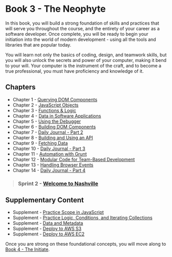 # Book 3 - The Neophyte

In this book, you will build a strong foundation of skills and practices that will serve you throughout the course, and the entirety of your career as a software developer. Once complete, you will be ready to begin your initiation into the world of modern development - using all the tools and libraries that are popular today.

You will learn not only the basics of coding, design, and teamwork skills, but you will also unlock the secrets and power of your computer, making it bend to your will. Your computer is the instrument of the craft, and to become a true professional, you must have proficiency and knowledge of it.

## Chapters

* Chapter 1 - [Querying DOM Components](./chapters/IDENTIFYING_DOM_COMPONENTS.md)
* Chapter 2 - [JavaScript Objects](./chapters/JS_OBJECTS.md)
* Chapter 3 - [Functions & Logic](./chapters/JS_FUNCTION_BASICS.md)
* Chapter 4 - [Data in Software Applications](./chapters/JS_DATA.md)
* Chapter 5 - [Using the Debugger](./chapters/MISC_DEBUGGING.md)
* Chapter 6 - [Building DOM Components](./chapters/JS_CREATING_COMPONENTS.md)
* Chapter 7 - [Daily Journal - Part 2](./chapters/DAILY_JOURNAL_DATA_DOM.md)
* Chapter 8 - [Building and Using an API](./chapters/JSON_SERVER_API.md)
* Chapter 9 - [Fetching Data](./chapters/FETCH_INTRO.md)
* Chapter 10 - [Daily Journal - Part 3](./chapters/DAILY_JOURNAL_FETCHING.md)
* Chapter 11 - [Automation with Grunt](./chapters/GRUNT_INTRO.md)
* Chapter 12 - [Modular Code for Team-Based Development](./chapters/DESIGN_MODULARITY.md)
* Chapter 13 - [Handling Browser Events](./chapters/JS_EVENTS.md)
* Chapter 14 - [Daily Journal - Part 4](./chapters/DAILY_JOURNAL_MODULAR.md)

> ### __Sprint 2__ - [Welcome to Nashville](./chapters/WELCOME_NASHVILLE.md)

## Supplementary Content

* Supplement - [Practice Scope in JavaScript](./chapters/JS_SCOPE.md)
* Supplement - [Practice Logic, Conditions, and Iterating Collections](./chapters/JS_LOGIC_PRACTICE.md)
* Supplement - [Data and Metadata](./chapters/METADATA.md)
* Supplement - [Deploy to AWS S3](./chapters/AWS_S3.md)
* Supplement - [Deploy to AWS EC2](./chapters/AWS_EC2.md)

Once you are strong on these foundational concepts, you will move along to [Book 4 - The Initiate](../book-4-the-initiate/README.md).
